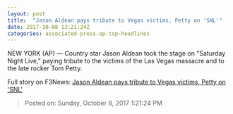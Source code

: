 ```yaml
---
layout: post
title:  "Jason Aldean pays tribute to Vegas victims, Petty on 'SNL'"
date: 2017-10-08 13:21:24Z
categories: associated-press-ap-top-headlines
---
```


NEW YORK (AP) — Country star Jason Aldean took the stage on "Saturday Night Live," paying tribute to the victims of the Las Vegas massacre and to the late rocker Tom Petty.


Full story on F3News: [Jason Aldean pays tribute to Vegas victims, Petty on 'SNL'](http://www.f3nws.com/n/2ajzrC)

> Posted on: Sunday, October 8, 2017 1:21:24 PM
